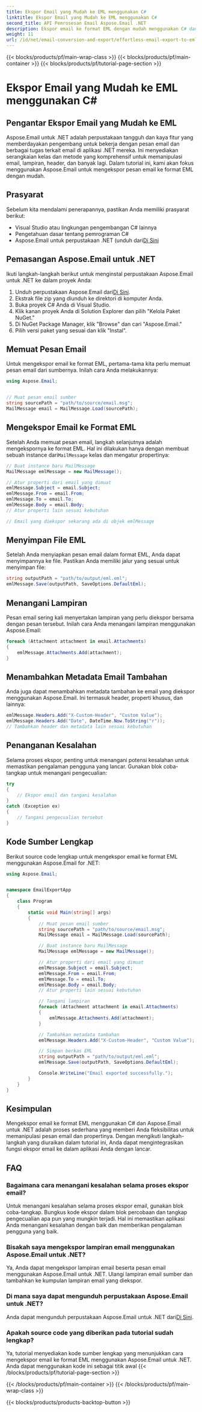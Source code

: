 ```yaml
---
title: Ekspor Email yang Mudah ke EML menggunakan C#
linktitle: Ekspor Email yang Mudah ke EML menggunakan C#
second_title: API Pemrosesan Email Aspose.Email .NET
description: Ekspor email ke format EML dengan mudah menggunakan C# dan Aspose.Email untuk .NET. Pelajari langkah demi langkah dengan contoh kode sumber.
weight: 11
url: /id/net/email-conversion-and-export/effortless-email-export-to-eml-using-csharp/
---
```


{{< blocks/products/pf/main-wrap-class >}}
{{< blocks/products/pf/main-container >}}
{{< blocks/products/pf/tutorial-page-section >}}

# Ekspor Email yang Mudah ke EML menggunakan C#


## Pengantar Ekspor Email yang Mudah ke EML

Aspose.Email untuk .NET adalah perpustakaan tangguh dan kaya fitur yang memberdayakan pengembang untuk bekerja dengan pesan email dan berbagai tugas terkait email di aplikasi .NET mereka. Ini menyediakan serangkaian kelas dan metode yang komprehensif untuk memanipulasi email, lampiran, header, dan banyak lagi. Dalam tutorial ini, kami akan fokus menggunakan Aspose.Email untuk mengekspor pesan email ke format EML dengan mudah.

## Prasyarat

Sebelum kita mendalami penerapannya, pastikan Anda memiliki prasyarat berikut:

- Visual Studio atau lingkungan pengembangan C# lainnya
- Pengetahuan dasar tentang pemrograman C#
-  Aspose.Email untuk perpustakaan .NET (unduh dari[Di Sini](https://downloads.aspose.com/email/net)

## Pemasangan Aspose.Email untuk .NET

Ikuti langkah-langkah berikut untuk menginstal perpustakaan Aspose.Email untuk .NET ke dalam proyek Anda:

1.  Unduh perpustakaan Aspose.Email dari[Di Sini](https://releases.aspose.com/email/net).
2. Ekstrak file zip yang diunduh ke direktori di komputer Anda.
3. Buka proyek C# Anda di Visual Studio.
4. Klik kanan proyek Anda di Solution Explorer dan pilih "Kelola Paket NuGet."
5. Di NuGet Package Manager, klik "Browse" dan cari "Aspose.Email."
6. Pilih versi paket yang sesuai dan klik "Instal".

## Memuat Pesan Email

Untuk mengekspor email ke format EML, pertama-tama kita perlu memuat pesan email dari sumbernya. Inilah cara Anda melakukannya:

```csharp
using Aspose.Email;


// Muat pesan email sumber
string sourcePath = "path/to/source/email.msg";
MailMessage email = MailMessage.Load(sourcePath);
```

## Mengekspor Email ke Format EML

 Setelah Anda memuat pesan email, langkah selanjutnya adalah mengekspornya ke format EML. Hal ini dilakukan hanya dengan membuat sebuah instance dari`MailMessage` kelas dan mengatur propertinya:

```csharp
// Buat instance baru MailMessage
MailMessage emlMessage = new MailMessage();

// Atur properti dari email yang dimuat
emlMessage.Subject = email.Subject;
emlMessage.From = email.From;
emlMessage.To = email.To;
emlMessage.Body = email.Body;
// Atur properti lain sesuai kebutuhan

// Email yang diekspor sekarang ada di objek emlMessage
```

## Menyimpan File EML

Setelah Anda menyiapkan pesan email dalam format EML, Anda dapat menyimpannya ke file. Pastikan Anda memiliki jalur yang sesuai untuk menyimpan file:

```csharp
string outputPath = "path/to/output/eml.eml";
emlMessage.Save(outputPath, SaveOptions.DefaultEml);
```

## Menangani Lampiran

Pesan email sering kali menyertakan lampiran yang perlu diekspor bersama dengan pesan tersebut. Inilah cara Anda menangani lampiran menggunakan Aspose.Email:

```csharp
foreach (Attachment attachment in email.Attachments)
{
    emlMessage.Attachments.Add(attachment);
}
```

## Menambahkan Metadata Email Tambahan

Anda juga dapat menambahkan metadata tambahan ke email yang diekspor menggunakan Aspose.Email. Ini termasuk header, properti khusus, dan lainnya:

```csharp
emlMessage.Headers.Add("X-Custom-Header", "Custom Value");
emlMessage.Headers.Add("Date", DateTime.Now.ToString("r"));
// Tambahkan header dan metadata lain sesuai kebutuhan
```

## Penanganan Kesalahan

Selama proses ekspor, penting untuk menangani potensi kesalahan untuk memastikan pengalaman pengguna yang lancar. Gunakan blok coba-tangkap untuk menangani pengecualian:

```csharp
try
{
    // Ekspor email dan tangani kesalahan
}
catch (Exception ex)
{
    // Tangani pengecualian tersebut
}
```

## Kode Sumber Lengkap

Berikut source code lengkap untuk mengekspor email ke format EML menggunakan Aspose.Email for .NET:

```csharp
using Aspose.Email;


namespace EmailExportApp
{
    class Program
    {
        static void Main(string[] args)
        {
            // Muat pesan email sumber
            string sourcePath = "path/to/source/email.msg";
            MailMessage email = MailMessage.Load(sourcePath);

            // Buat instance baru MailMessage
            MailMessage emlMessage = new MailMessage();

            // Atur properti dari email yang dimuat
            emlMessage.Subject = email.Subject;
            emlMessage.From = email.From;
            emlMessage.To = email.To;
            emlMessage.Body = email.Body;
            // Atur properti lain sesuai kebutuhan

            // Tangani lampiran
            foreach (Attachment attachment in email.Attachments)
            {
                emlMessage.Attachments.Add(attachment);
            }

            // Tambahkan metadata tambahan
            emlMessage.Headers.Add("X-Custom-Header", "Custom Value");

            // Simpan berkas EML
            string outputPath = "path/to/output/eml.eml";
            emlMessage.Save(outputPath, SaveOptions.DefaultEml);

            Console.WriteLine("Email exported successfully.");
        }
    }
}
```

## Kesimpulan

Mengekspor email ke format EML menggunakan C# dan Aspose.Email untuk .NET adalah proses sederhana yang memberi Anda fleksibilitas untuk memanipulasi pesan email dan propertinya. Dengan mengikuti langkah-langkah yang diuraikan dalam tutorial ini, Anda dapat mengintegrasikan fungsi ekspor email ke dalam aplikasi Anda dengan lancar.

## FAQ

### Bagaimana cara menangani kesalahan selama proses ekspor email?

Untuk menangani kesalahan selama proses ekspor email, gunakan blok coba-tangkap. Bungkus kode ekspor dalam blok percobaan dan tangkap pengecualian apa pun yang mungkin terjadi. Hal ini memastikan aplikasi Anda menangani kesalahan dengan baik dan memberikan pengalaman pengguna yang baik.

### Bisakah saya mengekspor lampiran email menggunakan Aspose.Email untuk .NET?

Ya, Anda dapat mengekspor lampiran email beserta pesan email menggunakan Aspose.Email untuk .NET. Ulangi lampiran email sumber dan tambahkan ke kumpulan lampiran email yang diekspor.

### Di mana saya dapat mengunduh perpustakaan Aspose.Email untuk .NET?

 Anda dapat mengunduh perpustakaan Aspose.Email untuk .NET dari[Di Sini](https://downloads.aspose.com/email/net).

### Apakah source code yang diberikan pada tutorial sudah lengkap?

Ya, tutorial menyediakan kode sumber lengkap yang menunjukkan cara mengekspor email ke format EML menggunakan Aspose.Email untuk .NET. Anda dapat menggunakan kode ini sebagai titik awal
{{< /blocks/products/pf/tutorial-page-section >}}

{{< /blocks/products/pf/main-container >}}
{{< /blocks/products/pf/main-wrap-class >}}

{{< blocks/products/products-backtop-button >}}
